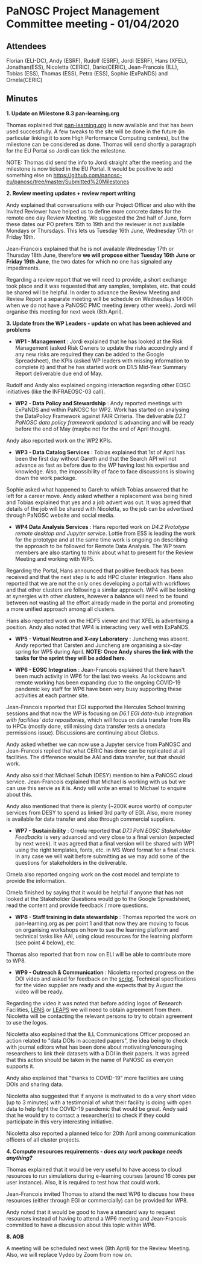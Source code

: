 ﻿PaNOSC Project Management Committee meeting - 01/04/2020
========================================================


Attendees
-------
Florian (ELI-DC), Andy (ESRF), Rudolf (ESRF), Jordi (ESRF), Hans (XFEL), Jonathan(ESS), Nicoletta (CERIC), Dario(CERIC), Jean-Francois (ILL), Tobias (ESS), Thomas (ESS), Petra (ESS), Sophie (ExPaNDS) and Ornela(CERIC)


Minutes
-------	

**1. Update on Milestone 8.3 pan-learning.org** 

Thomas explained that [pan-learning.org](https://pan-learning.org/) is now available and that has been used successfully. A few tweaks to the site will be done in the future (in particular linking it to som High Performance Computing centres), but the milestone can be considered as done. Thomas will send shortly a paragraph for the EU Portal so Jordi can tick the milestone.

NOTE: Thomas did send the info to Jordi straight after the meeting and the milestone is now ticked in the EU Portal. It would be positive to add something else on https://github.com/panosc-eu/panosc/tree/master/Submitted%20Milestones


**2. Review meeting updates + review report writing** 

Andy explained that conversations with our Project Officer and also with the Invited Reviewer have helped us to define more concrete dates for the remote one day Review Meeting. We suggested the 2nd half of June, form these dates our PO prefers 15th to 19th and the reviewer is not available Mondays or Thursdays. This lets us Tuesday 16th June, Wednesday 17th or Friday 19th.

Jean-Francois explained that he is not available Wednesday 17th or Thursday 18th June, therefore **we will propose either Tuesday 16th June or Friday 19th June**, the two dates for which no one has signaled any impediments.

Regarding a review report that we will need to provide, a short exchange took place and it was requested that any samples, templates, etc. that could be shared will be helpful. In order to advance the Review Meeting and Review Report a separate meeting will be schedule on Wednesdays 14:00h when we do not have a PaNOSC PMC meeting (every other week). Jordi will organise this meeting for next week (8th April).

**3. Update from the WP Leaders - update on what has been achieved and problems**


* **WP1 - Management** : Jordi explained that he has looked at the Risk Management (asked Risk Owners to update the risks accordingly and if any new risks are required they can be added to the Google Spreadsheet), the KPIs (asked WP leaders with missing information to complete it) and that he has started work on D1.5 Mid-Year Summary Report deliverable due end of May.

Rudolf and Andy also explained ongoing interaction regarding other EOSC initiatives (like the INFRAEOSC-03 call).


* **WP2 - Data Policy and Stewardship** : Andy reported meetings with ExPaNDS and within PaNOSC for WP2. Work has started on analysing the DataPolicy Framework against FAIR Criteria. The deliverable *D2.1 PaNOSC data policy framework updated* is advancing and will be ready before the end of May (maybe not for the end of April though).

Andy also reported work on the WP2 KPIs.

* **WP3 - Data Catalog Services** : Tobias explained that 1st of April has been the first day without Gareth and that the Search API will not advance as fast as before due to the WP having lost his expertise and knowledge. Also, the impossibility of face to face discussions is slowing down the work package.

Sophie asked what happened to Gareh to which Tobias answered that he left for a career move. Andy asked whether a replacement was being hired and Tobias explained that yes and a job advert was out. It was agreed that details of the job will be shared with Nicoletta, so the job can be advertised through PaNOSC website and social media.

* **WP4 Data Analysis Services** : Hans reported work on *D4.2 Prototype remote desktop and Jupyter service*. Lottie from ESS is leading the work for the prototype and at the same time work is ongoing on describing the approach to be followed for Remote Data Analysis. The WP team members are also starting to think about what to present for the Review Meeting and working with WP5.

Regarding the Portal, Hans announced that positive feedback has been received and that the next step is to add HPC cluster integration. Hans also reported that we are not the only ones developing a portal with workflows and that other clusters are following a similar approach. WP4 will be looking at synergies with other clusters, however a balance will need to be found between not wasting all the effort already made in the portal and promoting a more unified approach among all clusters.

Hans also reported work on the HDF5 viewer and that XFEL is advertising a position. Andy also noted that WP4 is interacting very well with ExPaNDS.

* **WP5 - Virtual Neutron and X-ray Laboratory** : Juncheng was absent. Andy reported that Carsten and Juncheng are organising a six-day spring for WP5 during April. **NOTE: Once Andy shares the link with the tasks for the sprint they will be added here**.

* **WP6 - EOSC Integration** : Jean-Francois explained that there hasn't been much activity in WP6 for the last two weeks. As lockdowns and remote working has been expanding due to the ongoing COVID-19 pandemic key staff for WP6 have been very busy supporting these activities at each partner site.

Jean-Francois reported that EGI supported the Hercules School training sessions and that now the WP is focusing on *D6.1 EGI data-hub integration with facilities' data repositories*, which will focus on data transfer from RIs to HPCs (mostly done, still missing data transfer tests a onedata permissions issue). Discussions are continuing about Globus.

Andy asked whether we can now use a Jupyter service from PaNOSC and Jean-Francois replied that what CERIC has done can be replicated at all facilities. The difference would be AAI and data transfer, but that should work.

Andy also said that Michael Schuh (DESY) mention to him a PaNOSC cloud service.
Jean-Francois explained that Michael is working with us but we can use this servie as it is. Andy will write an email to Michael to enquire about this.

Andy also mentioned that there is plenty (~200K euros worth) of computer services from DESY to spend as linked 3rd party of EGI. Also, more money is available for data transfer and also through commercial suppliers.

* **WP7 - Sustainibility** : Ornela reported that *D7.1 PaN EOSC Stakeholder Feedbacks* is very advanced and very close to a final version (expected by next week). It was agreed that a final version will be shared with WP1 using the right templates, fonts, etc. in MS Word format for a final check. In any case we will wait before submitting as we may add some of the questions for stakeholders in the deliverable.

Ornela also reported ongoing work on the cost model and template to provide the information.

Ornela finished by saying that it would be helpful if anyone that has not looked at the Stakeholder Questions would go to the Google Spreadsheet, read the content and provide feedback / more questions.

* **WP8 - Staff training in data stewardship** : Thomas reported the work on pan-learning.org as per point 1 and that now they are moving to focus on organising workshops on how to sue the learning platform and technical tasks like AAI, using cloud resources for the learning platform (see point 4 below), etc.

Thomas also reported that from now on ELI will be able to contribute more to WP8.


* **WP9 - Outreach & Communication** : Nicoletta reported progress on the DOI video and asked for feedback on the [script](https://github.com/panosc-eu/panosc/blob/master/Work%20Packages/WP9%20Outreach%20and%20communication/DOI%20Video/DOI%20VIDEO_script_def.docx). Technical specifications for the video supplier are ready and she expects that by August the video will be ready.

Regarding the video it was noted that before adding logos of Research Facilities, [LENS](https://www.lens-initiative.org/) or [LEAPS](https://leaps-initiative.eu/) we will need to obtain agreement from them. Nicoletta will be contacting the relevant persons to try to obtain agreement to use the logos.

Nicoletta also explained that the ILL Communications Officer proposed an action related to "data DOIs in accepted papers", the idea being to check with journal editors what has been done about motivating/encouraging researchers to link their datasets with a DOI in their papers. It was agreed that this action should be taken in the name of PaNOSC as everyon supports it.

Andy also explained that "thanks to COVID-19" more facilities are using DOIs and sharing data.

Nicoletta also suggested that if anyone is motivated to do a very short video (up to 3 minutes) with a testimonial of what their facility is doing with open data to help fight the COVID-19 pandemic that would be great. Andy said that he would try to contact a researcher(s) to check if they could participate in this very interesting initiative. 

Nicoletta also reported a planned telco for 20th April among communication officers of all cluster projects.

**4. Compute resources requirements - *does any work package needs anything?***

Thomas explained that it would be very useful to have access to cloud resources to run simulations during e-learning courses (around 16 cores per user instance). Also, it is required to test how that could work.

Jean-Francois invited Thomas to attend the next WP6 to discuss how these resources (either through EGI or commercially) can be provided for WP8.

Andy noted that it would be good to have a standard way to request resources instead of having to attend a WP6 meeting and Jean-Francois committed to have a discussion about this topic within WP6.

**8. AOB**

A meeting will be scheduled next week (8th April) for the Review Meeting. Also, we will replace Vydeo by Zoom from now on.



















